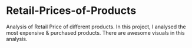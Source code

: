 # Retail-Prices-of-Products
Analysis of Retail Price of different products. In this project, I analysed the most expensive &amp; purchased products. There are awesome visuals in this analysis. 
